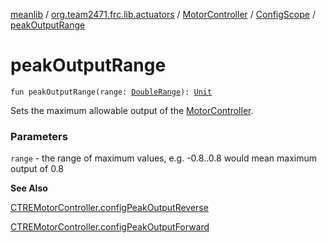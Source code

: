 [meanlib](../../../index.md) / [org.team2471.frc.lib.actuators](../../index.md) / [MotorController](../index.md) / [ConfigScope](index.md) / [peakOutputRange](./peak-output-range.md)

# peakOutputRange

`fun peakOutputRange(range: `[`DoubleRange`](../../../org.team2471.frc.lib.math/-double-range.md)`): `[`Unit`](https://kotlinlang.org/api/latest/jvm/stdlib/kotlin/-unit/index.html)

Sets the maximum allowable output of the [MotorController](../index.md).

### Parameters

`range` - the range of maximum values, e.g. -0.8..0.8 would mean maximum output of 0.8

**See Also**

[CTREMotorController.configPeakOutputReverse](#)

[CTREMotorController.configPeakOutputForward](#)

